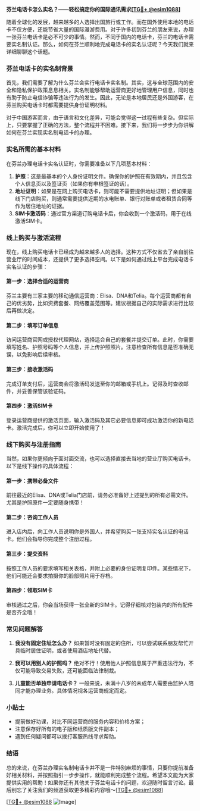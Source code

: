 **芬兰电话卡怎么实名？——轻松搞定你的国际通讯需求[[TG💪+ @esim1088](https://t.me/s/esim1088)]**

随着全球化的发展，越来越多的人选择出国旅行或工作。而在国外使用本地的电话卡不仅方便，还能节省大量的国际漫游费用。对于许多初到芬兰的朋友来说，办理一张芬兰电话卡是必不可少的事情。然而，不同于国内的电话卡，芬兰的电话卡需要实名制认证。那么，如何在芬兰顺利地完成电话卡的实名认证呢？今天我们就来详细聊聊这个话题。

### 芬兰电话卡的实名制背景

首先，我们需要了解为什么芬兰会实行电话卡实名制。其实，这与全球范围内的安全和隐私保护政策息息相关。实名制能够帮助运营商更好地管理用户信息，同时也有助于防止电信诈骗等违法行为的发生。因此，无论是本地居民还是外国游客，在芬兰购买电话卡时都需要提供身份证明材料。

对于中国游客而言，由于语言和文化差异，可能会觉得这一过程有些复杂。但实际上，只要掌握了正确的方法，整个流程并不困难。接下来，我们将一步步为你讲解如何在芬兰实现实名制电话卡的办理。

### 实名所需的基本材料

在芬兰办理电话卡实名认证时，你需要准备以下几项基本材料：

1. **护照**：这是最基本的个人身份证明文件。确保你的护照在有效期内，并且包含个人信息页以及签证页（如果你有申根签证的话）。
2. **地址证明**：如果是在网上购买电话卡，则可能不需要提供地址证明；但如果是线下门店购买，则通常需要提供近期的水电账单、银行对账单或者租赁合同等作为居住地址的证据。
3. **SIM卡激活码**：通过官方渠道订购电话卡后，你会收到一个激活码，用于在线激活SIM卡。

### 线上购买与激活流程

现在，线上购买电话卡已经成为越来越多人的选择。这种方式不仅省去了亲自前往营业厅的时间成本，还提供了更多选择空间。以下是如何通过线上平台完成电话卡实名认证的步骤：

#### 第一步：选择合适的运营商
芬兰主要有三家主要的移动通信运营商：Elisa、DNA和Telia。每个运营商都有自己的优劣势，比如资费套餐、网络覆盖范围等。建议根据自己的实际需求进行比较后再做决定。

#### 第二步：填写订单信息
访问运营商官网或授权代理网站，选择适合自己的套餐并提交订单。此时，你需要填写姓名、护照号码等个人信息，并上传护照照片。注意检查所有信息是否准确无误，以免影响后续审核。

#### 第三步：接收激活码
完成订单支付后，运营商会将激活码发送至你的邮箱或手机上。记得及时查收邮件，并妥善保管该验证码。

#### 第四步：激活SIM卡
登录运营商提供的激活页面，输入激活码及其它必要信息即可成功激活你的新电话卡。激活完成后，你可以立即开始使用了！

### 线下购买与注册指南

当然，如果你更倾向于面对面交流，也可以选择直接去当地的营业厅购买电话卡。以下是线下操作的具体流程：

#### 第一步：携带必备文件
前往最近的Elisa、DNA或Telia门店前，请务必准备好上述提到的所有必需文件。尤其是护照原件一定要随身携带！

#### 第二步：咨询工作人员
进入店内后，向工作人员说明你是外国人，并希望购买一张支持实名认证的电话卡。他们会指导你完成整个注册过程。

#### 第三步：提交资料
按照工作人员的要求填写相关表格，并附上必要的身份证明复印件。某些情况下，他们可能还会要求拍摄你的脸部照片用于存档。

#### 第四步：领取SIM卡
审核通过之后，你会当场获得一张全新的SIM卡。记得仔细核对包装内的所有配件是否齐全哦！

### 常见问题解答

1. **我没有固定住址怎么办？**
   如果暂时没有固定的住所，可以尝试联系朋友帮忙开具临时居住证明，或者使用酒店地址代替。

2. **我可以用别人的护照吗？**
   绝对不行！使用他人护照信息属于严重违法行为，不仅可能导致交易失败，还可能面临法律制裁。

3. **儿童能否单独申请电话卡？**
   一般来说，未满十八岁的未成年人需要由监护人陪同才能办理业务。具体情况视各运营商规定而定。

### 小贴士

- 提前做好功课，对比不同运营商的服务内容和价格方案；
- 注意保存好所有的电子版和纸质版文件副本；
- 遇到任何疑问都可以拨打客服热线寻求帮助。

### 结语

总的来说，在芬兰办理实名制电话卡并不是一件特别麻烦的事情，只要你提前准备好相关材料，并按照指引一步步操作，就能顺利完成整个流程。希望本文能为大家提供实用的帮助！如果你还有其他关于芬兰电话卡的问题，欢迎随时留言讨论。最后别忘了关注我们的频道获取更多精彩内容哦～[[TG💪+ @esim1088](https://t.me/s/esim1088)]

[[TG💪+ @esim1088](https://t.me/s/esim1088) ![Image](https://i.postimg.cc/4NQfJmqS/Snipaste-2025-05-13-00-14-12.png)]